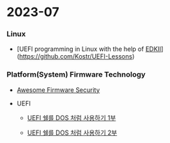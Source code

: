 # 2023-07

### Linux

- [UEFI programming in Linux with the help of [EDKII](https://github.com/tianocore/edk2)](https://github.com/Kostr/UEFI-Lessons)



### Platform(System) Firmware Technology

- [Awesome Firmware Security](2023/07/2023-07-21-Awesome_Firmware_Security.md)

- UEFI

  - [UEFI 쉘를 DOS 처럼 사용하기 1부](2023/07/2023-07-21-UEFI1.md)

  - [UEFI 쉘를 DOS 처럼 사용하기 2부](2023/07/2023-07-21-UEFI2.md)

